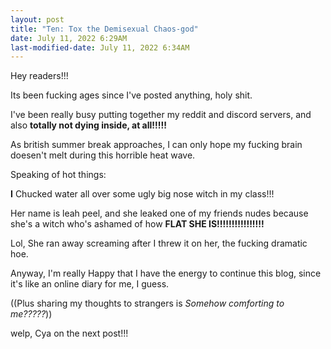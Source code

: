 ```yaml
---
layout: post
title: "Ten: Tox the Demisexual Chaos-god"
date: July 11, 2022 6:29AM
last-modified-date: July 11, 2022 6:34AM
---
```


Hey readers!!!

Its been fucking ages since I've posted anything, holy shit.

I've been really busy putting together my reddit and discord servers, and also **totally not dying inside, at all!!!!!**

As british summer break approaches, I can only hope my fucking brain doesen't melt during this horrible heat wave.

Speaking of hot things:

**I** Chucked water all over some ugly big nose witch in my class!!!

Her name is leah peel, and she leaked one of my friends nudes because she's a witch who's ashamed of how **FLAT SHE IS!!!!!!!!!!!!!!!!**

Lol, She ran away screaming after I threw it on her, the fucking dramatic hoe.

Anyway, I'm really Happy that I have the energy to continue this blog, since it's like an online diary for me, I guess.

((Plus sharing my thoughts to strangers is *Somehow comforting to me?????*))

welp, Cya on the next post!!!
